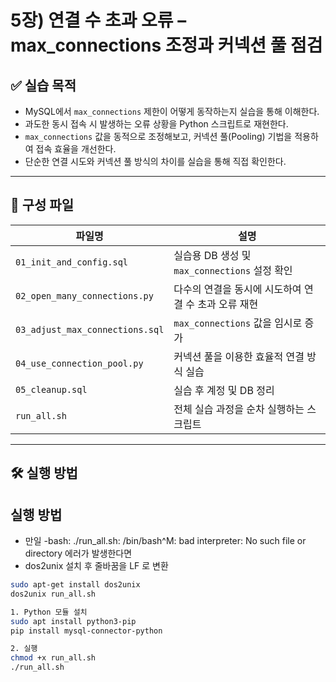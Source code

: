 # 5장) 연결 수 초과 오류 – max_connections 조정과 커넥션 풀 점검

## ✅ 실습 목적

- MySQL에서 `max_connections` 제한이 어떻게 동작하는지 실습을 통해 이해한다.
- 과도한 동시 접속 시 발생하는 오류 상황을 Python 스크립트로 재현한다.
- `max_connections` 값을 동적으로 조정해보고, 커넥션 풀(Pooling) 기법을 적용하여 접속 효율을 개선한다.
- 단순한 연결 시도와 커넥션 풀 방식의 차이를 실습을 통해 직접 확인한다.

---

## 📂 구성 파일

| 파일명 | 설명 |
|--------|------|
| `01_init_and_config.sql` | 실습용 DB 생성 및 `max_connections` 설정 확인 |
| `02_open_many_connections.py` | 다수의 연결을 동시에 시도하여 연결 수 초과 오류 재현 |
| `03_adjust_max_connections.sql` | `max_connections` 값을 임시로 증가 |
| `04_use_connection_pool.py` | 커넥션 풀을 이용한 효율적 연결 방식 실습 |
| `05_cleanup.sql` | 실습 후 계정 및 DB 정리 |
| `run_all.sh` | 전체 실습 과정을 순차 실행하는 스크립트 |

---

## 🛠️ 실행 방법

## 실행 방법
- 만일 -bash: ./run_all.sh: /bin/bash^M: bad interpreter: No such file or directory 에러가 발생한다면
- dos2unix 설치 후 줄바꿈을 LF 로 변환
  
```bash
sudo apt-get install dos2unix
dos2unix run_all.sh

1. Python 모듈 설치  
sudo apt install python3-pip
pip install mysql-connector-python

2. 실행
chmod +x run_all.sh
./run_all.sh

